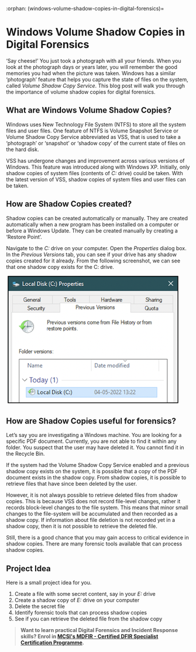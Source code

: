 :orphan:
(windows-volume-shadow-copies-in-digital-forensics)=
# Windows Volume Shadow Copies in Digital Forensics
‘Say cheese!’ You just took a photograph with all your friends. When you look at the photograph days or years later, you will remember the good memories you had when the picture was taken. Windows has a similar ‘photograph’ feature that helps you capture the state of files on the system, called *Volume Shadow Copy Service*. This blog post will walk you through the importance of volume shadow copies for digital forensics.

## What are Windows Volume Shadow Copies?

Windows uses New Technology File System (NTFS) to store all the system files and user files. One feature of NTFS is Volume Snapshot Service or Volume Shadow Copy Service abbreviated as VSS, that is used to take a ‘photograph’ or ‘snapshot’ or ‘shadow copy’ of the current state of files on the hard disk. 

VSS has undergone changes and improvement across various versions of Windows. This feature was introduced along with Windows XP. Initially, only shadow copies of system files (contents of *C:* drive) could be taken. With the latest version of VSS, shadow copies of system files and user files can be taken.

## How are Shadow Copies created?

Shadow copies can be created automatically or manually. They are created automatically when a new program has been installed on a computer or before a Windows Update. They can be created manually by creating a ‘Restore Point’. 

Navigate to the *C:* drive on your computer. Open the *Properties* dialog box. In the *Previous Versions* tab, you can see if your drive has any shadow copies created for it already. From the following screenshot, we can see that one shadow copy exists for the C: drive.

![local disk properties](images/vss-1.png)

## How are Shadow Copies useful for forensics?

Let’s say you are investigating a Windows machine. You are looking for a specific PDF document. Currently, you are not able to find it within any folder. You suspect that the user may have deleted it. You cannot find it in the Recycle Bin.

If the system had the Volume Shadow Copy Service enabled and a previous shadow copy exists on the system, it is possible that a copy of the PDF document exists in the shadow copy. From shadow copies, it is possible to retrieve files that have since been deleted by the user. 

However, it is not always possible to retrieve deleted files from shadow copies. This is because VSS does not record file-level changes, rather it records block-level changes to the file system. This means that minor small changes to the file-system will be accumulated and then recorded as a shadow copy. If information about file deletion is not recorded yet in a shadow copy, then it is not possible to retrieve the deleted file.

Still, there is a good chance that you may gain access to critical evidence in shadow copies. There are many forensic tools available that can process shadow copies.

## Project Idea

Here is a small project idea for you.

1. Create a file with some secret content, say in your *E:* drive
2. Create a shadow copy of *E:* drive on your computer
3. Delete the secret file
4. Identify forensic tools that can process shadow copies
5. See if you can retrieve the deleted file from the shadow copy

> **Want to learn practical Digital Forensics and Incident Response skills? Enrol in [MCSI's MDFIR - Certified DFIR Specialist Certification Programme](https://www.mosse-institute.com/certifications/mdfir-certified-dfir-specialist.html).**